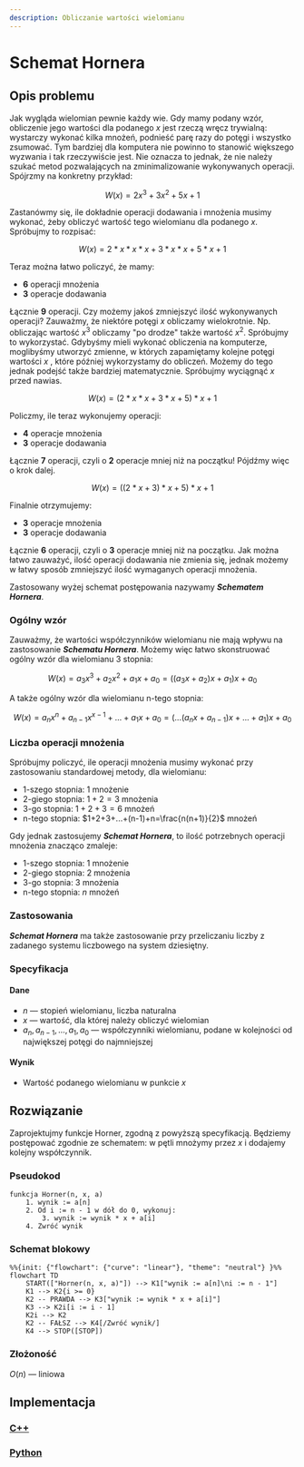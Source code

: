 ```yaml
---
description: Obliczanie wartości wielomianu
---
```


# Schemat Hornera

## Opis problemu

Jak wygląda wielomian pewnie każdy wie. Gdy mamy podany wzór, obliczenie jego wartości dla podanego $x$ jest rzeczą wręcz trywialną: wystarczy wykonać kilka mnożeń, podnieść parę razy do potęgi i wszystko zsumować. Tym bardziej dla komputera nie powinno to stanowić większego wyzwania i tak rzeczywiście jest. Nie oznacza to jednak, że nie należy szukać metod pozwalających na zminimalizowanie wykonywanych operacji. Spójrzmy na konkretny przykład:

$$
W(x) = 2x^3+3x^2+5x+1
$$

Zastanówmy się, ile dokładnie operacji dodawania i mnożenia musimy wykonać, żeby obliczyć wartość tego wielomianu dla podanego $x$. Spróbujmy to rozpisać:

$$
W(x)=2*x*x*x+3*x*x+5*x+1
$$

Teraz można łatwo policzyć, że mamy:

* **6** operacji mnożenia
* **3** operacje dodawania

Łącznie **9** operacji. Czy możemy jakoś zmniejszyć ilość wykonywanych operacji? Zauważmy, że niektóre potęgi $x$ obliczamy wielokrotnie. Np. obliczając wartość $x^3$ obliczamy "po drodze" także wartość $x^2$. Spróbujmy to wykorzystać. Gdybyśmy mieli wykonać obliczenia na komputerze, moglibyśmy utworzyć zmienne, w których zapamiętamy kolejne potęgi wartości $x$ , które później wykorzystamy do obliczeń. Możemy do tego jednak podejść także bardziej matematycznie. Spróbujmy wyciągnąć $x$ przed nawias.

$$
W(x)=(2*x*x+3*x+5)*x+1
$$

Policzmy, ile teraz wykonujemy operacji:

* **4** operacje mnożenia
* **3** operacje dodawania

Łącznie **7** operacji, czyli o **2** operacje mniej niż na początku! Pójdźmy więc o krok dalej.

$$
W(x)=((2*x+3)*x+5)*x+1
$$

Finalnie otrzymujemy:

* **3** operacje mnożenia
* **3** operacje dodawania

Łącznie **6** operacji, czyli o **3** operacje mniej niż na początku. Jak można łatwo zauważyć, ilość operacji dodawania nie zmienia się, jednak możemy w łatwy sposób zmniejszyć ilość wymaganych operacji mnożenia.

Zastosowany wyżej schemat postępowania nazywamy _**Schematem Hornera**_.

### Ogólny wzór

Zauważmy, że wartości współczynników wielomianu nie mają wpływu na zastosowanie _**Schematu Hornera**_. Możemy więc łatwo skonstruować ogólny wzór dla wielomianu 3 stopnia:

$$
W(x)=a_3x^3+a_2x^2+a_1x+a_0=((a_3x+a_2)x+a_1)x+a_0
$$

A także ogólny wzór dla wielomianu n-tego stopnia:

$$
W(x)=a_nx^n+a_{n-1}x^{x-1}+...+a_1x+a_0=(...(a_nx+a_{n-1})x+...+a_1)x+a_0
$$

### Liczba operacji mnożenia

Spróbujmy policzyć, ile operacji mnożenia musimy wykonać przy zastosowaniu standardowej metody, dla wielomianu:

* 1-szego stopnia: $1$ mnożenie
* 2-giego stopnia: $1+2=3$ mnożenia
* 3-go stopnia: $1+2+3=6$ mnożeń
* n-tego stopnia: $1+2+3+...+(n-1)+n=\frac{n(n+1)}{2}$ mnożeń

Gdy jednak zastosujemy _**Schemat Hornera**_, to ilość potrzebnych operacji mnożenia znacząco zmaleje:

* 1-szego stopnia: $1$ mnożenie
* 2-giego stopnia: $2$ mnożenia
* 3-go stopnia: $3$ mnożenia
* n-tego stopnia: $n$ mnożeń

### Zastosowania

_**Schemat Hornera**_ ma także zastosowanie przy przeliczaniu liczby z zadanego systemu liczbowego na system dziesiętny.

### Specyfikacja

#### Dane

* $n$ — stopień wielomianu, liczba naturalna
* $x$ — wartość, dla której należy obliczyć wielomian
* $a_{n}, a_{n-1}, ..., a_1, a_0$ — współczynniki wielomianu, podane w kolejności od największej potęgi do najmniejszej

#### Wynik

* Wartość podanego wielomianu w punkcie $x$

## Rozwiązanie

Zaprojektujmy funkcje Horner, zgodną z powyższą specyfikacją.
Będziemy postępować zgodnie ze schematem: w pętli mnożymy przez $x$ i dodajemy kolejny współczynnik.

### Pseudokod

```
funkcja Horner(n, x, a)
    1. wynik := a[n]
    2. Od i := n - 1 w dół do 0, wykonuj:
        3. wynik := wynik * x + a[i]
    4. Zwróć wynik
```

### Schemat blokowy

```mermaid
%%{init: {"flowchart": {"curve": "linear"}, "theme": "neutral"} }%%
flowchart TD
	START(["Horner(n, x, a)"]) --> K1["wynik := a[n]\ni := n - 1"]
	K1 --> K2{i >= 0}
	K2 -- PRAWDA --> K3["wynik := wynik * x + a[i]"]
	K3 --> K2i[i := i - 1]
	K2i --> K2
	K2 -- FAŁSZ --> K4[/Zwróć wynik/]
	K4 --> STOP([STOP])
```

### Złożoność

$O(n)$ — liniowa

## Implementacja

### [C++](../../programming/c++/algorithms/numerical-methods/horner.md)

### [Python](../../programming/python/algorithms/numerical-methods/horner.md)
